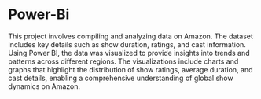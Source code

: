 # Power-Bi
This project involves compiling and analyzing data on Amazon. 
The dataset includes key details such as show duration, ratings, and cast information.
Using Power BI, the data was visualized to provide insights into trends and patterns across different regions.
The visualizations include charts and graphs that highlight the distribution of show ratings, average duration, and cast details, enabling a comprehensive understanding of global show dynamics on Amazon.
